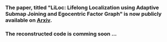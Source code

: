 ### The paper, titled "LiLoc: Lifelong Localization using Adaptive Submap Joining and Egocentric Factor Graph" is now publicly available on [Arxiv](https://arxiv.org/abs/2409.10172).

### The reconstructed code is comming soon ...
